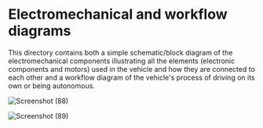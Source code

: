 Electromechanical and workflow diagrams
====

This directory contains both a simple schematic/block diagram of the electromechanical components illustrating all the elements (electronic components and motors) used in the vehicle and how they are connected to each other and a workflow diagram of the vehicle's process of driving on its own or being autonomous.

![Screenshot (88)](https://github.com/user-attachments/assets/92f9af00-aff5-4504-884f-ab4daacb9aa8)

![Screenshot (89)](https://github.com/user-attachments/assets/9851cbbc-a9c9-416b-b795-17c4ed8f66c6)
